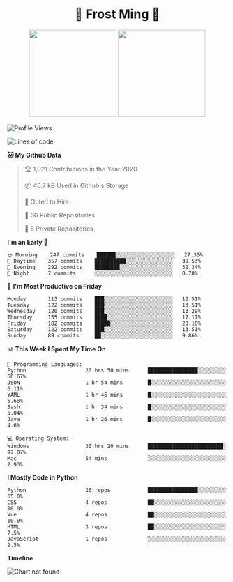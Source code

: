 <h1 align="center">🦄 Frost Ming 🐍</h1>

<p align="center">
  <img height="200" src="https://github-readme-stats.vercel.app/api?username=frostming&show_icons=true&theme=dracula&include_all_commits=true" />
  <img height="200" src="https://github-readme-stats.vercel.app/api/top-langs/?username=frostming&theme=dracula&show_icons=true" />
</p>

<!--START_SECTION:waka-->
![Profile Views](http://img.shields.io/badge/Profile%20Views-9-blue)

![Lines of code](https://img.shields.io/badge/From%20Hello%20World%20I%27ve%20Written-13.6%20million%20lines%20of%20code-blue)

**🐱 My Github Data** 

> 🏆 1,021 Contributions in the Year 2020
 > 
> 📦 40.7 kB Used in Github's Storage 
 > 
> 💼 Opted to Hire
 > 
> 📜 66 Public Repositories
 > 
> 🔑 5 Private Repositories 

**I'm an Early 🐤** 

```text
🌞 Morning    247 commits    ██████░░░░░░░░░░░░░░░░░░░   27.35% 
🌆 Daytime    357 commits    ██████████░░░░░░░░░░░░░░░   39.53% 
🌃 Evening    292 commits    ████████░░░░░░░░░░░░░░░░░   32.34% 
🌙 Night      7 commits      ░░░░░░░░░░░░░░░░░░░░░░░░░   0.78%

```
📅 **I'm Most Productive on Friday** 

```text
Monday       113 commits    ███░░░░░░░░░░░░░░░░░░░░░░   12.51% 
Tuesday      122 commits    ███░░░░░░░░░░░░░░░░░░░░░░   13.51% 
Wednesday    120 commits    ███░░░░░░░░░░░░░░░░░░░░░░   13.29% 
Thursday     155 commits    ████░░░░░░░░░░░░░░░░░░░░░   17.17% 
Friday       182 commits    █████░░░░░░░░░░░░░░░░░░░░   20.16% 
Saturday     122 commits    ███░░░░░░░░░░░░░░░░░░░░░░   13.51% 
Sunday       89 commits     ██░░░░░░░░░░░░░░░░░░░░░░░   9.86%

```


📊 **This Week I Spent My Time On** 

```text
💬 Programming Languages: 
Python                   20 hrs 50 mins      ████████████████░░░░░░░░░   66.67% 
JSON                     1 hr 54 mins        █░░░░░░░░░░░░░░░░░░░░░░░░   6.11% 
YAML                     1 hr 46 mins        █░░░░░░░░░░░░░░░░░░░░░░░░   5.68% 
Bash                     1 hr 34 mins        █░░░░░░░░░░░░░░░░░░░░░░░░   5.04% 
Java                     1 hr 26 mins        █░░░░░░░░░░░░░░░░░░░░░░░░   4.6%

💻 Operating System: 
Windows                  30 hrs 20 mins      ████████████████████████░   97.07% 
Mac                      54 mins             ░░░░░░░░░░░░░░░░░░░░░░░░░   2.93%

```

**I Mostly Code in Python** 

```text
Python                   26 repos            ████████████████░░░░░░░░░   65.0% 
CSS                      4 repos             ██░░░░░░░░░░░░░░░░░░░░░░░   10.0% 
Vue                      4 repos             ██░░░░░░░░░░░░░░░░░░░░░░░   10.0% 
HTML                     3 repos             ██░░░░░░░░░░░░░░░░░░░░░░░   7.5% 
JavaScript               1 repos             ░░░░░░░░░░░░░░░░░░░░░░░░░   2.5%

```


**Timeline**

![Chart not found](https://github.com/frostming/frostming/blob/master/charts/bar_graph.png) 


<!--END_SECTION:waka-->
